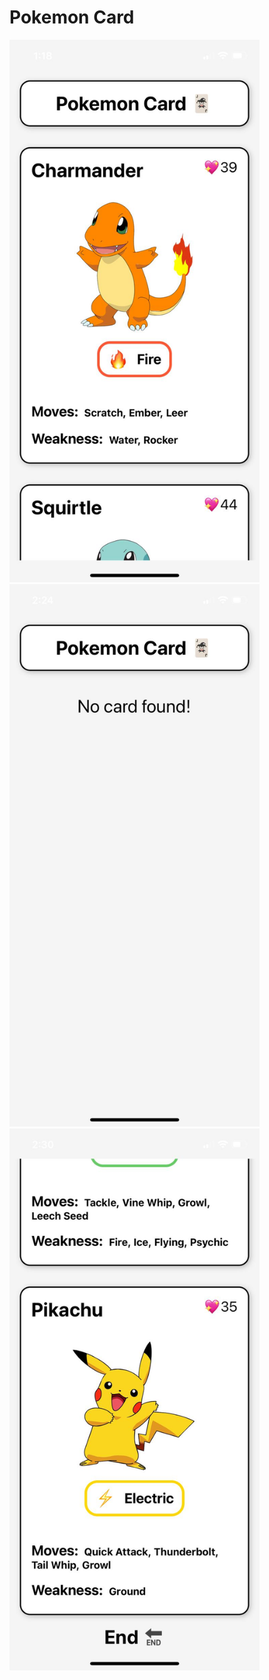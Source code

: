 # Pokemon Card

<div >
  <img src="https://github.com/SEIDY-KANTE/PokemonCard_MobileApp/blob/main/screenshots/1.jpg" alt="pokemon card screen 1" width="400"  />
  <img src="https://github.com/SEIDY-KANTE/PokemonCard_MobileApp/blob/main/screenshots/2.jpg" alt="pokemon card screen 2" width="400"  />
  <img src="https://github.com/SEIDY-KANTE/PokemonCard_MobileApp/blob/main/screenshots/3.jpg" alt="pokemon card screen 3" width="400"  />
</div>
